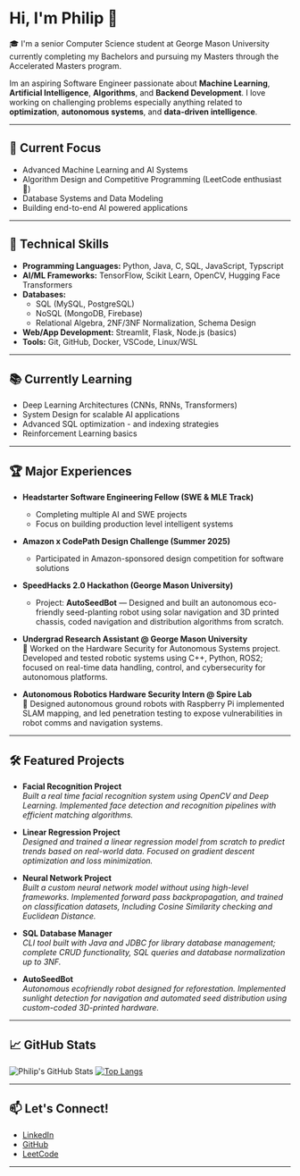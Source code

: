 # Hi, I'm Philip 👋

🎓 I'm a senior Computer Science student at George Mason University currently completing my Bachelors and pursuing my Masters through the Accelerated Masters program.

Im an aspiring Software Engineer passionate about **Machine Learning**, **Artificial Intelligence**, **Algorithms**, and **Backend Development**. I love working on challenging problems especially anything related to **optimization**, **autonomous systems**, and **data-driven intelligence**.

---

## 🔭 Current Focus
- Advanced Machine Learning and AI Systems
- Algorithm Design and Competitive Programming (LeetCode enthusiast 🚀)
- Database Systems and Data Modeling
- Building end-to-end AI powered applications

---

## 🚀 Technical Skills
- **Programming Languages:** Python, Java, C, SQL, JavaScript, Typscript
- **AI/ML Frameworks:** TensorFlow, Scikit Learn, OpenCV, Hugging Face Transformers
- **Databases:** 
  - SQL (MySQL, PostgreSQL)
  - NoSQL (MongoDB, Firebase)
  - Relational Algebra, 2NF/3NF Normalization, Schema Design
- **Web/App Development:** Streamlit, Flask, Node.js (basics)
- **Tools:** Git, GitHub, Docker, VSCode, Linux/WSL

---

## 📚 Currently Learning
- Deep Learning Architectures (CNNs, RNNs, Transformers)
- System Design for scalable AI applications
- Advanced SQL optimization - and indexing strategies
- Reinforcement Learning basics

---

## 🏆 Major Experiences
- **Headstarter Software Engineering Fellow (SWE & MLE Track)**  
  - Completing multiple AI and SWE projects
  - Focus on building production level intelligent systems
- **Amazon x CodePath Design Challenge (Summer 2025)**  
  - Participated in Amazon-sponsored design competition for software solutions
- **SpeedHacks 2.0 Hackathon (George Mason University)**  
  - Project: **AutoSeedBot** — Designed and built an autonomous eco-friendly seed-planting robot using solar navigation and 3D printed chassis, coded navigation and distribution algorithms from scratch.
- **Undergrad Research Assistant @ George Mason University**  
  🧠 Worked on the Hardware Security for Autonomous Systems project. Developed and tested robotic systems using C++, Python, ROS2; focused on real-time data handling, control, and cybersecurity for autonomous platforms.

- **Autonomous Robotics Hardware Security Intern @ Spire Lab**  
  🤖 Designed autonomous ground robots with Raspberry Pi implemented SLAM mapping, and led penetration testing to expose vulnerabilities in robot comms and navigation systems.

---

## 🛠️ Featured Projects
- **Facial Recognition Project**  
  _Built a real time facial recognition system using OpenCV and Deep Learning. Implemented face detection and recognition pipelines with efficient matching algorithms._

- **Linear Regression Project**  
  _Designed and trained a linear regression model from scratch to predict trends based on real-world data. Focused on gradient descent optimization and loss minimization._

- **Neural Network Project**  
  _Built a custom neural network model without using high-level frameworks. Implemented forward pass backpropagation, and trained on classification datasets, Including Cosine Similarity checking and Euclidean Distance._

- **SQL Database Manager**  
  _CLI tool built with Java and JDBC for library database management; complete CRUD functionality, SQL queries  and database normalization up to 3NF._

- **AutoSeedBot**  
  _Autonomous ecofriendly robot designed for reforestation. Implemented sunlight detection for navigation and automated seed distribution using custom-coded 3D-printed hardware._

---
## 📈 GitHub Stats
![Philip's GitHub Stats](https://github-readme-stats.vercel.app/api?username=Philipst77&count_private=true&show_icons=true&theme=radical)
[![Top Langs](https://github-readme-stats.vercel.app/api/top-langs/?username=Philipst77&layout=compact&theme=radical)](https://github.com/Philipst77)

---

## 📫 Let's Connect!
- [LinkedIn](https://www.linkedin.com/in/philip-stavrev-b9755028a/)
- [GitHub](https://github.com/Philipst77)
- [LeetCode](https://leetcode.com/u/phils7)

---
